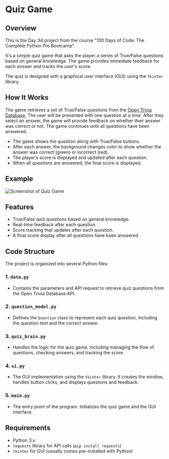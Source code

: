 
# **Quiz Game**

## **Overview**

This is the Day 34 project from the course "100 Days of Code: The Complete Python Pro Bootcamp". 

It's a simple quiz game that asks the player a series of True/False questions based on general knowledge. The game provides immediate feedback for each answer and tracks the user's score.

The quiz is designed with a graphical user interface (GUI) using the `tkinter` library.

## **How It Works**

The game retrieves a set of True/False questions from the [Open Trivia Database](https://opentdb.com/). The user will be presented with one question at a time. After they select an answer, the game will provide feedback on whether their answer was correct or not. The game continues until all questions have been answered.

* The game shows the question along with True/False buttons.
* After each answer, the background changes color to show whether the answer was correct (green) or incorrect (red).
* The player’s score is displayed and updated after each question.
* When all questions are answered, the final score is displayed.

## **Example**

![Screenshot of Quiz Game](https://github.com/Bosaif39/example-pics/blob/main/D_34.png?raw=true)

## **Features**

* True/False quiz questions based on general knowledge.
* Real-time feedback after each question.
* Score tracking that updates after each question.
* A final score display after all questions have been answered.

## **Code Structure**

The project is organized into several Python files:

### **1. `data.py`**

* Contains the parameters and API request to retrieve quiz questions from the Open Trivia Database API.

### **2. `question_model.py`**

* Defines the `Question` class to represent each quiz question, including the question text and the correct answer.

### **3. `quiz_brain.py`**

* Handles the logic for the quiz game, including managing the flow of questions, checking answers, and tracking the score.

### **4. `ui.py`**

* The GUI implementation using the `tkinter` library. It creates the window, handles button clicks, and displays questions and feedback.

### **5. `main.py`**

* The entry point of the program. Initializes the quiz game and the GUI interface.

## **Requirements**

* Python 3.x
* `requests` library for API calls (`pip install requests`)
* `tkinter` for GUI (usually comes pre-installed with Python)

